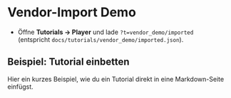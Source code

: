 # Vendor-Import Demo

- Öffne **Tutorials → Player** und lade `?t=vendor_demo/imported`  
   (entspricht `docs/tutorials/vendor_demo/imported.json`).

## Beispiel: Tutorial einbetten

Hier ein kurzes Beispiel, wie du ein Tutorial direkt in eine Markdown-Seite einfügst.

<div class="tutorial-embed"
   data-tutorial="/assets/tutorials/vendor_demo"
   style="width:800px">
</div>
